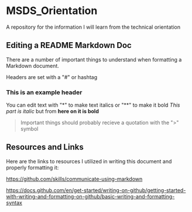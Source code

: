 # MSDS_Orientation
A repository for the information I will learn from the technical orientation

## Editing a README Markdown Doc
There are a number of important things to understand when formatting a Markdown document.

Headers are set with a "#" or hashtag
### This is an example header

You can edit text with "*" to make text italics or "**" to make it bold
*This part is italic* but from **here on it is bold**

> Important things should probably recieve a quotation with the ">" symbol

## Resources and Links
Here are the links to resources I utilized in writing this document and properly formatting it:

<https://github.com/skills/communicate-using-markdown>

<https://docs.github.com/en/get-started/writing-on-github/getting-started-with-writing-and-formatting-on-github/basic-writing-and-formatting-syntax>
